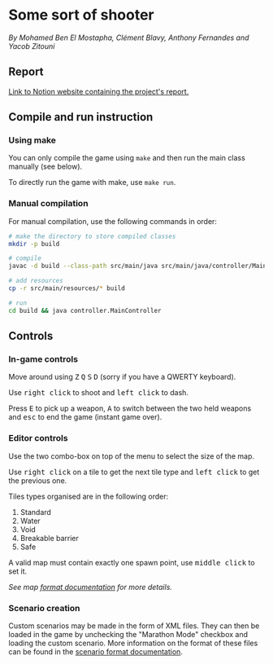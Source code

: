 # Some sort of shooter

*By Mohamed Ben El Mostapha, Clément Blavy, Anthony Fernandes and Yacob Zitouni*

## Report

[Link to Notion website containing the project's report.](https://fair-bottom-1ad.notion.site/Projet-de-Programmation-SR1a-af69d2673ded4220984fbb3651d71f32?pvs=4)

## Compile and run instruction

### Using make

You can only compile the game using `make` and then run the main class manually (see below).

To directly run the game with make, use `make run`.

### Manual compilation

For manual compilation, use the following commands in order:

```bash
# make the directory to store compiled classes
mkdir -p build

# compile
javac -d build --class-path src/main/java src/main/java/controller/MainController.java

# add resources
cp -r src/main/resources/* build

# run
cd build && java controller.MainController
```

## Controls

### In-game controls

Move around using <kbd>Z</kbd> <kbd>Q</kbd> <kbd>S</kbd> <kbd>D</kbd> (sorry if you have a QWERTY keyboard).

Use <kbd>right click</kbd> to shoot and <kbd>left click</kbd> to dash.

Press <kbd>E</kbd> to pick up a weapon, <kbd>A</kbd> to switch between the two held weapons and <kbd>esc</kbd> to end the game (instant game over).

### Editor controls

Use the two combo-box on top of the menu to select the size of the map.

Use <kbd>right click</kbd> on a tile to get the next tile type and <kbd>left click</kbd> to get the previous one.

Tiles types organised are in the following order:
1. Standard
2. Water
3. Void
4. Breakable barrier
5. Safe

A valid map must contain exactly one spawn point, use <kbd>middle click</kbd> to set it.

*See map [format documentation](docs/mapFormat.md) for more details.*

### Scenario creation
Custom scenarios may be made in the form of XML files. They can then be loaded in the game by unchecking the "Marathon Mode"
checkbox and loading the custom scenario. More information on the format of these files can be found in the [scenario format documentation](docs/scenarioFormat.md).